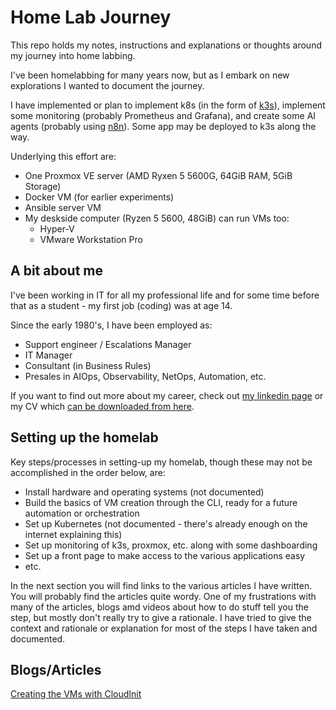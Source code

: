 # Home Lab Journey
This repo holds my notes, instructions and explanations or thoughts around my journey into home labbing.

I've been homelabbing for many years now, but as I embark on new explorations I wanted to document the journey.

I have implemented or plan to implement k8s (in the form of [k3s](https://k3s.io)), implement some monitoring (probably Prometheus and Grafana), and create some AI agents (probably using [n8n](https://n8n.io/)). Some app may be deployed to k3s along the way.

Underlying this effort are:
- One Proxmox VE server (AMD Ryxen 5 5600G, 64GiB RAM, 5GiB Storage)
- Docker VM (for earlier experiments)
- Ansible server VM
- My deskside computer (Ryzen 5 5600, 48GiB) can run VMs too:
    - Hyper-V 
    - VMware Workstation Pro


## A bit about me
I've been working in IT for all my professional life and for some time before that as a student - my first job (coding) was at age 14.

Since the early 1980's, I have been employed as:
- Support engineer / Escalations Manager
- IT Manager
- Consultant (in Business Rules)
- Presales in AIOps, Observability, NetOps, Automation, etc.

If you want to find out more about my career, check out [my linkedin page](https://www.linkedin.com/in/davidjudge) or my CV which [can be downloaded from here](https://resume.davidmjudge.me.uk).


## Setting up the homelab
Key steps/processes in setting-up my homelab, though these may not be accomplished in the order below, are:
- Install hardware and operating systems (not documented)
- Build the basics of VM creation through the CLI, ready for a future automation or orchestration
- Set up Kubernetes (not documented - there's already enough on the internet explaining this)
- Set up monitoring of k3s, proxmox, etc. along with some dashboarding
- Set up a front page to make access to the various applications easy
- etc.

In the next section you will find links to the various articles I have written.
You will probably find the articles quite wordy.  One of my frustrations with many of the articles, blogs amd videos about how to do stuff tell you the step, but mostly don't really try to give a rationale.  I have tried to give the context and rationale or explanation for most of the steps I have taken and documented.

## Blogs/Articles

[Creating the VMs with CloudInit](articles/proxmox-cloudinit-CLI.md)